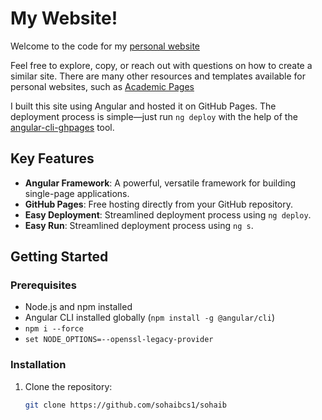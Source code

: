# My Website!

Welcome to the code for my [personal website](https://sohaibcs1.github.io/sohaib/)

Feel free to explore, copy, or reach out with questions on how to create a similar site. There are many other resources and templates available for personal websites, such as [Academic Pages](https://academicpages.github.io/)

I built this site using Angular and hosted it on GitHub Pages. The deployment process is simple—just run `ng deploy` with the help of the [angular-cli-ghpages](https://github.com/angular-schule/angular-cli-ghpages) tool.

## Key Features
- **Angular Framework**: A powerful, versatile framework for building single-page applications.
- **GitHub Pages**: Free hosting directly from your GitHub repository.
- **Easy Deployment**: Streamlined deployment process using `ng deploy`.
- **Easy Run**: Streamlined deployment process using `ng s`.
## Getting Started

### Prerequisites
- Node.js and npm installed
- Angular CLI installed globally (`npm install -g @angular/cli`)
- `npm i --force`
- `set NODE_OPTIONS=--openssl-legacy-provider` 

### Installation
1. Clone the repository:
   ```bash
   git clone https://github.com/sohaibcs1/sohaib
